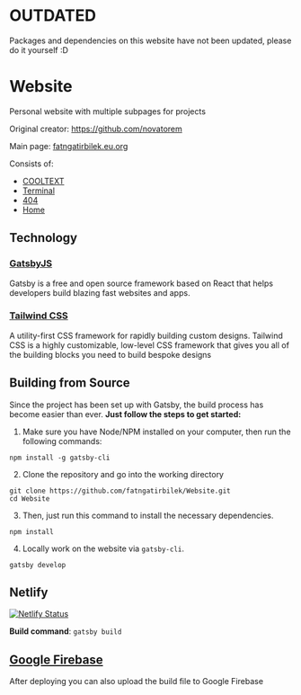 # OUTDATED
Packages and dependencies on this website have not been updated, please do it yourself :D


# Website
Personal website with multiple subpages for projects 

Original creator: https://github.com/novatorem

Main page: [fatngatirbilek.eu.org](https://fatngatirbilek.eu.org/) 

Consists of:
* [COOLTEXT](https://fatngatirbilek.eu.org/x/cooltext)
* [Terminal](https://fatngatirbilek.eu.org/x/terminal)
* [404](https://fatngatirbilek.eu.org/404)
* [Home](https://fatngatirbilek.eu.org) 


## Technology

### [GatsbyJS](https://www.gatsbyjs.org/)

Gatsby is a free and open source framework based on React that helps developers build blazing fast websites and apps.

### [Tailwind CSS](https://tailwindcss.com/)

A utility-first CSS framework for rapidly building custom designs. Tailwind CSS is a highly customizable, low-level CSS framework that gives you all of the building blocks you need to build bespoke designs

## Building from Source

Since the project has been set up with Gatsby, the build process has become easier than ever.
**Just follow the steps to get started:**

1. Make sure you have Node/NPM installed on your computer, then run the following commands:

```console
npm install -g gatsby-cli
```

2. Clone the repository and go into the working directory

```console
git clone https://github.com/fatngatirbilek/Website.git
cd Website
```

3. Then, just run this command to install the necessary dependencies.

```console
npm install
```

4. Locally work on the website via `gatsby-cli`.

```console
gatsby develop
```

## Netlify

[![Netlify Status](https://api.netlify.com/api/v1/badges/4a7ae458-9b3a-4905-8e97-c313e8b50c39/deploy-status)](https://app.netlify.com/sites/fatngatirbilek/deploys)

**Build command**: `gatsby build`


## [Google Firebase](https://firebase.google.com/)
After deploying you can also upload the build file to Google Firebase



